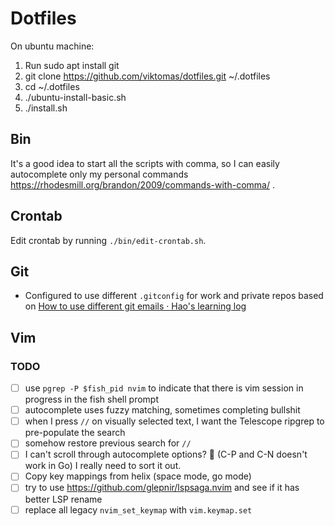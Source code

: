 # Dotfiles

On ubuntu machine:

1. Run sudo apt install git
1. git clone https://github.com/viktomas/dotfiles.git ~/.dotfiles
1. cd ~/.dotfiles
1. ./ubuntu-install-basic.sh
1. ./install.sh

## Bin

It's a good idea to start all the scripts with comma, so I can easily autocomplete only my personal commands https://rhodesmill.org/brandon/2009/commands-with-comma/ .

## Crontab

Edit crontab by running `./bin/edit-crontab.sh`.

## Git

- Configured to use different `.gitconfig` for work and private repos based on [How to use different git emails · Hao's learning log](https://blog.hao.dev/how-to-use-different-git-emails-for-personal-and-work-repositories-on-the-same-machine)

## Vim

### TODO

- [ ] use `pgrep -P $fish_pid nvim` to indicate that there is vim session in progress in the fish shell prompt
- [ ] autocomplete uses fuzzy matching, sometimes completing bullshit
- [ ] when I press `//` on visually selected text, I want the Telescope ripgrep to pre-populate the search
- [ ] somehow restore previous search for `//`
- [ ] I can't scroll through autocomplete options? :thinking: (C-P and C-N doesn't work in Go) I really need to sort it out.
- [ ] Copy key mappings from helix (space mode, go mode)
- [ ] try to use https://github.com/glepnir/lspsaga.nvim and see if it has better LSP rename
- [ ] replace all legacy `nvim_set_keymap` with `vim.keymap.set`
